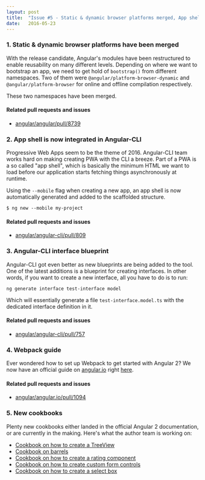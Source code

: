 ```yaml
---
layout: post
title:  "Issue #5 - Static & dynamic browser platforms merged, App shell support in CLI, Cookbooks"
date:   2016-05-23
---
```


### 1. Static & dynamic browser platforms have been merged

With the release candidate, Angular's modules have been restructured to enable reusability on many different levels. Depending on where we want to bootstrap an app, we need to get hold of `bootstrap()` from different namespaces. Two of them were `@angular/platform-browser-dynamic` and `@angular/platform-browser` for online and offline compilation respectively.

These two namespaces have been merged.

#### Related pull requests and issues

- [angular/angular/pull/8739](https://github.com/angular/angular/pull/8739)

### 2. App shell is now integrated in Angular-CLI

Progressive Web Apps seem to be the theme of 2016. Angular-CLI team works hard on making creating PWA with the CLI a breeze. Part of a PWA is a so called "app shell", which is basically the minimum HTML we want to load before our application starts fetching things asynchronously at runtime.

Using the `--mobile` flag when creating a new app, an app shell is now automatically generated and added to the scaffolded structure.

```
$ ng new --mobile my-project
```

#### Related pull requests and issues

- [angular/angular-cli/pull/809](https://github.com/angular/angular-cli/pull/809)

### 3. Angular-CLI interface blueprint

Angular-CLI got even better as new blueprints are being added to the tool. One of the latest additions is a blueprint for creating interfaces. In other words, if you want to create a new interface, all you have to do is to run:

```
ng generate interface test-interface model
```

Which will essentially generate a file `test-interface.model.ts` with the dedicated interface definition in it.

#### Related pull requests and issues

- [angular/angular-cli/pull/757](https://github.com/angular/angular-cli/pull/757)

### 4. Webpack guide

Ever wondered how to set up Webpack to get started with Angular 2? We now have an official guide on [angular.io](http://angular.io) right [here](https://angular.io/docs/ts/latest/guide/webpack.html).

#### Related pull requests and issues

- [angular/angular.io/pull/1094](https://github.com/angular/angular.io/pull/1094)

### 5. New cookbooks

Plenty new cookbooks either landed in the official Angular 2 documentation, or are currently in the making. Here's what the author team is working on:

- [Cookbook on how to create a TreeView](https://github.com/angular/angular.io/pull/1145)
- [Cookbook on barrels](https://github.com/angular/angular.io/pull/1419)
- [Cookbook on how to create a rating component](https://github.com/angular/angular.io/pull/960)
- [Cookbook on how to create custom form controls](https://github.com/angular/angular.io/pull/1432)
- [Cookbook on how to create a select box](https://github.com/angular/angular.io/pull/1036)
